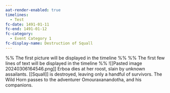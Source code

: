 ```yaml
---
aat-render-enabled: true
timelines:
  - Test
fc-date: 1491-01-11
fc-end: 1491-01-12
fc-category:
  - Event Category 1
fc-display-name: Destruction of Squall
---
```

%% The first picture will be displayed in the timeline %%
%% The first few lines of text will be displayed in the timeline %%
![[Pasted image 20240306164546.png]]
Erboa dies at her roost, slain by unknown assailants. [[Squall]] is destroyed, leaving only a handful of survivors. The Wild Horn passes to the adventurer Omouraxanandotha, and his companions.